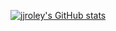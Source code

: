 [![jjroley's GitHub stats](https://github-readme-stats.vercel.app/api?username=jjroley)](https://github.com/anuraghazra/github-readme-stats)

<!--
**jjroley/jjroley** is a ✨ _special_ ✨ repository because its `README.md` (this file) appears on your GitHub profile.

Here are some ideas to get you started:

- 🔭 I’m currently working on ...
- 🌱 I’m currently learning ...
- 👯 I’m looking to collaborate on ...
- 🤔 I’m looking for help with ...
- 💬 Ask me about ...
- 📫 How to reach me: ...
- 😄 Pronouns: ...
- ⚡ Fun fact: ...
-->

